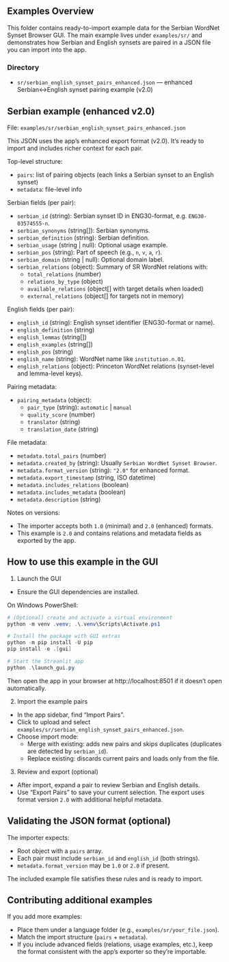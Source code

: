 ## Examples Overview

This folder contains ready-to-import example data for the Serbian WordNet Synset Browser GUI. The main example lives under `examples/sr/` and demonstrates how Serbian and English synsets are paired in a JSON file you can import into the app.

### Directory
- `sr/serbian_english_synset_pairs_enhanced.json` — enhanced Serbian↔English synset pairing example (v2.0)

## Serbian example (enhanced v2.0)

File: `examples/sr/serbian_english_synset_pairs_enhanced.json`

This JSON uses the app’s enhanced export format (v2.0). It’s ready to import and includes richer context for each pair.

Top-level structure:
- `pairs`: list of pairing objects (each links a Serbian synset to an English synset)
- `metadata`: file-level info

Serbian fields (per pair):
- `serbian_id` (string): Serbian synset ID in ENG30-format, e.g. `ENG30-03574555-n`.
- `serbian_synonyms` (string[]): Serbian synonyms.
- `serbian_definition` (string): Serbian definition.
- `serbian_usage` (string | null): Optional usage example.
- `serbian_pos` (string): Part of speech (e.g., `n`, `v`, `a`, `r`).
- `serbian_domain` (string | null): Optional domain label.
- `serbian_relations` (object): Summary of SR WordNet relations with:
	- `total_relations` (number)
	- `relations_by_type` (object)
	- `available_relations` (object[] with target details when loaded)
	- `external_relations` (object[] for targets not in memory)

English fields (per pair):
- `english_id` (string): English synset identifier (ENG30-format or name).
- `english_definition` (string)
- `english_lemmas` (string[])
- `english_examples` (string[])
- `english_pos` (string)
- `english_name` (string): WordNet name like `institution.n.01`.
- `english_relations` (object): Princeton WordNet relations (synset-level and lemma-level keys).

Pairing metadata:
- `pairing_metadata` (object):
	- `pair_type` (string): `automatic` | `manual`
	- `quality_score` (number)
	- `translator` (string)
	- `translation_date` (string)

File metadata:
- `metadata.total_pairs` (number)
- `metadata.created_by` (string): Usually `Serbian WordNet Synset Browser`.
- `metadata.format_version` (string): `"2.0"` for enhanced format.
- `metadata.export_timestamp` (string, ISO datetime)
- `metadata.includes_relations` (boolean)
- `metadata.includes_metadata` (boolean)
- `metadata.description` (string)

Notes on versions:
- The importer accepts both `1.0` (minimal) and `2.0` (enhanced) formats.
- This example is `2.0` and contains relations and metadata fields as exported by the app.

## How to use this example in the GUI

1) Launch the GUI
- Ensure the GUI dependencies are installed.

On Windows PowerShell:

```powershell
# (Optional) create and activate a virtual environment
python -m venv .venv; .\.venv\Scripts\Activate.ps1

# Install the package with GUI extras
python -m pip install -U pip
pip install -e .[gui]

# Start the Streamlit app
python .\launch_gui.py
```

Then open the app in your browser at http://localhost:8501 if it doesn’t open automatically.

2) Import the example pairs
- In the app sidebar, find “Import Pairs”.
- Click to upload and select `examples/sr/serbian_english_synset_pairs_enhanced.json`.
- Choose import mode:
	- Merge with existing: adds new pairs and skips duplicates (duplicates are detected by `serbian_id`).
	- Replace existing: discards current pairs and loads only from the file.

3) Review and export (optional)
- After import, expand a pair to review Serbian and English details.
- Use “Export Pairs” to save your current selection. The export uses format version `2.0` with additional helpful metadata.

## Validating the JSON format (optional)

The importer expects:
- Root object with a `pairs` array.
- Each pair must include `serbian_id` and `english_id` (both strings).
- `metadata.format_version` may be `1.0` or `2.0` if present.

The included example file satisfies these rules and is ready to import.

## Contributing additional examples

If you add more examples:
- Place them under a language folder (e.g., `examples/sr/your_file.json`).
- Match the import structure (`pairs` + `metadata`).
- If you include advanced fields (relations, usage examples, etc.), keep the format consistent with the app’s exporter so they’re importable.
